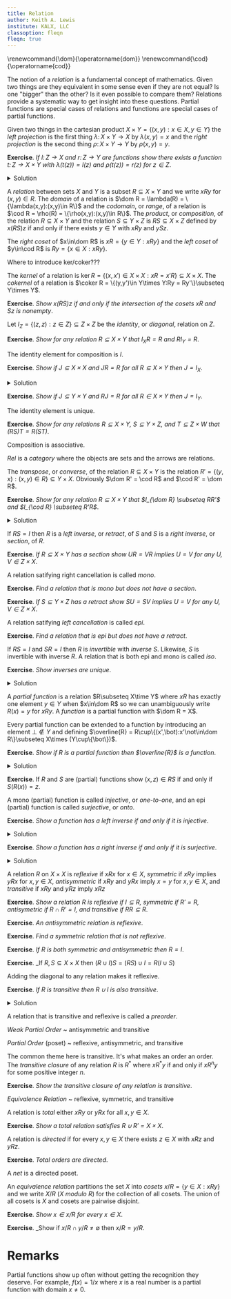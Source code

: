 ```yaml
---
title: Relation
author: Keith A. Lewis
institute: KALX, LLC
classoption: fleqn
fleqn: true
---
```


\renewcommand{\dom}{\operatorname{dom}}
\renewcommand{\cod}{\operatorname{cod}}

The notion of a _relation_ is a fundamental concept of mathematics. Given
two things are they equivalent in some sense even if they are not
equal?  Is one "bigger" than the other? Is it even possible to compare
them? Relations provide a systematic way to get insight into these questions.
Partial functions are special cases of relations and functions are
special cases of partial functions.

Given two things in the cartesian product $X\times Y = \{(x,y):x\in X, y\in Y\}$
the _left projection_ is the first thing $\lambda\colon X\times Y\to X$ by $\lambda(x,y) = x$
and the _right projection_ is the second thing $\rho\colon X\times Y\to Y$ by $\rho(x,y) = y$.

__Exercise__. _If $l\colon Z\to X$ and $r\colon Z\to Y$ are functions
show there exists a function $t\colon Z\to X\times Y$ with
$\lambda(t(z)) = l(z)$ and $\rho(t(z)) = r(z)$ for $z\in Z$_.
<details>
<summary>Solution</summary>
Define $t(z) = (l(z),r(z))\in X\times Y$ for $z\in Z$.
Any set for which such $t$ exists is in one-to-one correspondence with the cartesian product of $X$ and $Y$.
</details>

A _relation_ between sets $X$ and $Y$ is a subset $R\subseteq X\times Y$ and
we write $xRy$ for $(x,y)\in R$.
The _domain_ of a relation is $\dom R = \lambda(R) = \{\lambda(x,y):(x,y)\in R\}$
and the _codomain_, or _range_, of a relation is $\cod R = \rho(R) = \{\rho(x,y):(x,y)\in R\}$.
The _product_, or _composition_, of the relation $R\subseteq X\times Y$
and the relation $S\subseteq Y\times Z$ is $RS\subseteq X\times Z$ defined
by $x(RS)z$ if and only if there exists $y\in Y$ with $xRy$ and $ySz$.

The _right coset_ of $x\in\dom R$ is $xR = \{y\in Y: xRy\}$
and the _left coset_ of $y\in\cod R$ is $Ry = \{x\in X: xRy\}$.

Where to introduce ker/coker???

The _kernel_ of a relation is $\ker R = \{(x,x')\in X\times X:xR = x'R\}\subseteq X\times X$.
The _cokernel_ of a relation is $\coker R = \{(y,y')\in Y\times Y:Ry = Ry'\}\subseteq Y\times Y$.

__Exercise__. _Show $x(RS)z$ if and only if the intersection of the cosets $xR$ and $Sz$ is nonempty_.

Let $I_Z = \{(z,z):z\in Z\}\subseteq Z\times Z$ be the _identity_, or _diagonal_, relation on $Z$.

__Exercise__. _Show for any relation $R\subseteq X\times Y$ that
$I_XR = R$ and $RI_Y = R$_.

The identity element for composition is $I$.

__Exercise__. _Show if $J\subseteq X\times X$ and $JR = R$ for all $R\subseteq X\times Y$
then $J = I_X$_.
<details>
<summary>Solution</summary>
If $R = I_X$ then $J = JI_X = I_X$.
</details>

__Exercise__. _Show if $J\subseteq Y\times Y$ and $RJ = R$ for all $R\in X\times Y$
then $J = I_Y$_.

The identity element is unique.

__Exercise__. _Show for any relations $R\subseteq X\times Y$, $S\subseteq Y\times Z$,
and $T\subseteq Z\times W$ that $(RS)T = R(ST)$_.

Composition is associative. 

_Rel_ is a _category_ where the objects are sets and the arrows are relations.

The _transpose_, or _converse_, of the relation $R\subseteq X\times Y$
is the relation $R' = \{(y,x):(x,y)\in R\} \subseteq Y\times X$.
Obviously $\dom R' = \cod R$ and $\cod R' = \dom R$.

__Exercise__. _Show for any relation $R\subseteq X\times Y$ that
$I_{\dom R} \subseteq RR'$ and
$I_{\cod R} \subseteq R'R$_.

<details>
<summary>Solution</summary>
If $x\in\dom R$ then $(x,y)\in R$ for some $y\in Y$ so $(y,x)\in R'$ and $(x,x)\in RR'$.
A similar argument applies to $y\in\cod R$.
</details>

If $RS = I$ then $R$ is a _left inverse_, or _retract_, of $S$
and $S$ is a _right inverse_, or _section_, of $R$.

__Exercise__. _If $R\subseteq X\times Y$ has a section show $UR = VR$ implies $U = V$ for any $U,V\in Z\times X$_.

A relation satifying right cancellation is called _mono_.

__Exercise__. _Find a relation that is mono but does not have a section_.

__Exercise__. _If $S\subseteq Y\times Z$ has a retract show $SU = SV$ implies $U = V$ for any $U,V\in Z\times X$_.

A relation satifying _left cancellation_ is called _epi_.

__Exercise__. _Find a relation that is epi but does not have a retract_.

If $RS = I$ and $SR = I$ then $R$ is _invertible_ with _inverse_ $S$. Likewise, $S$ is
invertible with inverse $R$. A relation that is both epi and mono is called _iso_.

__Exercise__. _Show inverses are unique_.
<details>
<summary>Solution</summary>
If $S$ and $T$ are inverses of $R$ then $S = S(RT) = (SR)T = T$. 
</details>

A _partial function_ is a relation $R\subseteq X\time Y$ where $xR$ has exactly one
element $y\in Y$ when $x\in\dom R$ so we can unambiguously write $R(x) = y$ for $xRy$.
A _function_ is a partial function with $\dom R = X$.

Every partial function can be extended
to a function by introducing an element $\bot\not\in Y$ and defining
$\overline{R} = R\cup\{(x',\bot):x'\not\in\dom R\}\subseteq X\times
(Y\cup\{\bot\})$.

__Exercise__. _Show if $R$ is a partial function then $\overline{R}$ is a function_.
<details>
<summary>Solution</summary>
If $x\in\dom R$ then $x\overline{R} = xR$ has one element. If $x\not\in\dom R$
then $x\overline{R} = \{\bot\}$ has one element.
</details>

__Exercise__. If $R$ and $S$ are (partial) functions show $(x,z)\in RS$ if and only if $S(R(x)) = z$.

A mono (partial) function is called _injective_, or _one-to-one_,
and an epi (partial) function is called _surjective_, or _onto_.

__Exercise__. _Show a function has a left inverse if and only if it is injective_.
<details>
<summary>Solution</summary>
If $R$ has a left inverse $S$ then $SR = I$. If $R(x) = R(x')$ then $x = SR(x) = SR(x') = x'$.
If $R$ is injective then $R'$ is a left inverse.
</details>

__Exercise__. _Show a function has a right inverse if and only if it is surjective_.
<details>
<summary>Solution</summary>
If $R$ has a left inverse $S$ then $SR = I$. If $R(x) = R(x')$ then $x = SR(x) = SR(x') = x'$.
</details>

A relation $R$ on $X\times X$ is _reflexive_
if $xRx$ for $x\in X$, _symmetric_ if $xRy$ implies $yRx$ for $x,y\in X$,
_antisymmetric_ if $xRy$ and $yRx$ imply $x = y$ for $x,y\in X$,
and _transitive_ if $xRy$ and $yRz$ imply $xRz$

__Exercise__. _Show
a relation $R$ is reflexive if $I\subseteq R$, symmetric if
$R' = R$, antisymetric if $R\cap R' = I$, and transitive if
$RR \subseteq R$_.

__Exercise__. _An antisymmetric relation is reflexive_.

__Exercise__. _Find a symmetric relation that is not reflexive_.

__Exercise__. _If $R$ is both symmetric and antisymmetric then $R = I$_.

__Exercise__. _If $R,S\subseteq X\times X$ then $(R\cup I)S = (RS)\cup I = R(I\cup S)$

Adding the diagonal to any relation makes it reflexive.

__Exercise__. _If $R$ is transitive then $R\cup I$ is also transitive_.
<details>
<summary>Solution</summary>
We have $(R\cup I)(R\sup I) = (R(R\cup I)\cup I$ = (RR)\cup I\subseteq R\cup I$.
</details>

A relation that is transitive and reflexive is called a _preorder_.
 
_Weak Partial Order_
  ~ antisymmetric and transitive

_Partial Order_ (poset)
  ~ reflexive, antisymmetric, and transitive

The common theme here is transitive. It's what makes an order an order.
The _transitive closure_ of any relation $R$ is $R^*$ where
$xR^*y$ if and only if $xR^ny$ for some positive integer $n$.

__Exercise__. _Show the transitive closure of any relation is transitive_.

_Equivalence Relation_
  ~ reflexive, symmetric, and transitive
 

A relation is _total_ either $xRy$ or $yRx$ for all $x,y\in X$.

__Exercise__. _Show a total relation satisfies $R\cup R' = X\times X$_.

A relation is _directed_ if for every $x,y\in X$ there exists $z\in X$
with $xRz$ and $yRz$.

__Exercise__. _Total orders are directed_.

A _net_ is a directed poset.

An _equivalence relation_ partitions the set $X$ into
_cosets_ $x/R = \{y\in X:xRy\}$ and we write $X/R$ ($X$ _modulo_ $R$)
for the collection of all cosets.
The union of all cosets is $X$ and cosets are pairwise disjoint.

__Exercise__. _Show $x\in x/R$ for every $x\in X$_.

__Exercise__. _Show if $x/R\cap y/R\not=\emptyset$ then $x/R = y/R$.

# Remarks

Partial functions show up often without getting the recognition they
deserve.  For example, $f(x) = 1/x$ where $x$ is a real number is a
partial function with domain $x \not= 0$.

